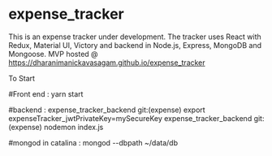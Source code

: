 # expense_tracker
This is an expense tracker under development. The tracker uses React with Redux, Material UI, Victory and backend in Node.js, Express, MongoDB and Mongoose.  MVP hosted @ https://dharanimanickavasagam.github.io/expense_tracker


To Start

#Front end : 
yarn start 

#backend : 
expense_tracker_backend git:(expense) export expenseTracker_jwtPrivateKey=mySecureKey
expense_tracker_backend git:(expense) nodemon index.js 

#mongod in catalina : 
mongod --dbpath ~/data/db
